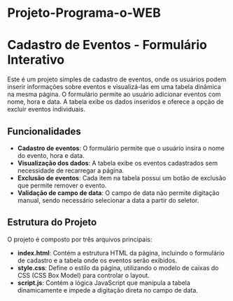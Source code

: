 # Projeto-Programa-o-WEB

# Cadastro de Eventos - Formulário Interativo

Este é um projeto simples de cadastro de eventos, onde os usuários podem inserir informações sobre eventos e visualizá-las em uma tabela dinâmica na mesma página. O formulário permite ao usuário adicionar eventos com nome, hora e data. A tabela exibe os dados inseridos e oferece a opção de excluir eventos individuais.

## Funcionalidades

- **Cadastro de eventos**: O formulário permite que o usuário insira o nome do evento, hora e data.
- **Visualização dos dados**: A tabela exibe os eventos cadastrados sem necessidade de recarregar a página.
- **Exclusão de eventos**: Cada item na tabela possui um botão de exclusão que permite remover o evento.
- **Validação de campo de data**: O campo de data não permite digitação manual, sendo necessário selecionar a data a partir do seletor.

## Estrutura do Projeto

O projeto é composto por três arquivos principais:

- **index.html**: Contém a estrutura HTML da página, incluindo o formulário de cadastro e a tabela onde os eventos serão exibidos.
- **style.css**: Define o estilo da página, utilizando o modelo de caixas do CSS (CSS Box Model) para controlar o layout.
- **script.js**: Contém a lógica JavaScript que manipula a tabela dinamicamente e impede a digitação direta no campo de data.

